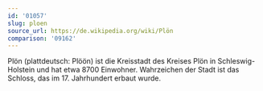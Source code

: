 ```yaml
---
id: '01057'
slug: ploen
source_url: https://de.wikipedia.org/wiki/Plön
comparison: '09162'
---
```


Plön (plattdeutsch: Plöön) ist die Kreisstadt des Kreises Plön in Schleswig-Holstein und hat etwa 8700 Einwohner. Wahrzeichen der Stadt ist das Schloss, das im 17. Jahrhundert erbaut wurde.

